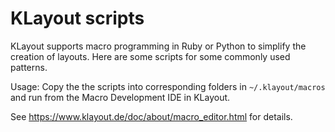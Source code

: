 # KLayout scripts

KLayout supports macro programming in Ruby or Python to simplify the creation of layouts.
Here are some scripts for some commonly used patterns.

Usage:
Copy the the scripts into corresponding folders in `~/.klayout/macros` and run from the Macro Development IDE in KLayout.

See https://www.klayout.de/doc/about/macro_editor.html for details.
